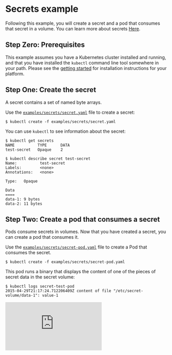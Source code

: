 # Secrets example

Following this example, you will create a secret and a pod that consumes that secret in a volume.
You can learn more about secrets [Here](https://github.com/GoogleCloudPlatform/kubernetes/blob/master/docs/secrets.md).

## Step Zero: Prerequisites

This example assumes you have a Kubernetes cluster installed and running, and that you have
installed the ```kubectl``` command line tool somewhere in your path. Please see the [getting
started](../../docs/getting-started-guides) for installation instructions for your platform.

## Step One: Create the secret

A secret contains a set of named byte arrays.

Use the [`examples/secrets/secret.yaml`](secret.yaml) file to create a secret:

```shell
$ kubectl create -f examples/secrets/secret.yaml
```

You can use `kubectl` to see information about the secret:

```shell
$ kubectl get secrets
NAME          TYPE      DATA
test-secret   Opaque    2

$ kubectl describe secret test-secret
Name:          test-secret
Labels:        <none>
Annotations:   <none>

Type:   Opaque

Data
====
data-1: 9 bytes
data-2: 11 bytes
```

## Step Two: Create a pod that consumes a secret

Pods consume secrets in volumes.  Now that you have created a secret, you can create a pod that
consumes it.

Use the [`examples/secrets/secret-pod.yaml`](secret-pod.yaml) file to create a Pod that consumes the secret.

```shell
$ kubectl create -f examples/secrets/secret-pod.yaml
```

This pod runs a binary that displays the content of one of the pieces of secret data in the secret
volume: 

```shell
$ kubectl logs secret-test-pod
2015-04-29T21:17:24.712206409Z content of file "/etc/secret-volume/data-1": value-1
```


[![Analytics](https://kubernetes-site.appspot.com/UA-36037335-10/GitHub/examples/secrets/README.md?pixel)]()
